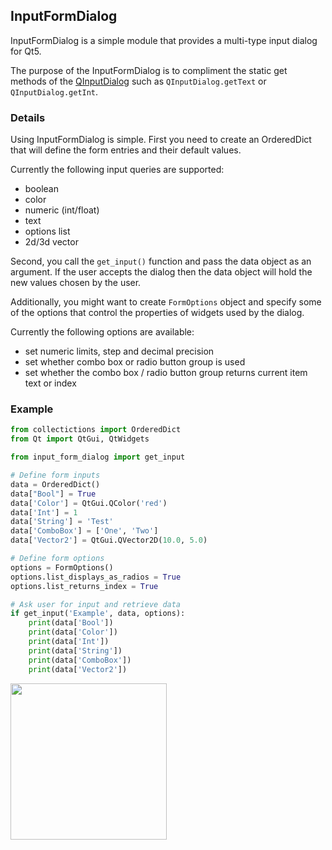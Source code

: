 ## InputFormDialog
InputFormDialog is a simple module that provides a multi-type input dialog for Qt5.

The purpose of the InputFormDialog is to compliment the static get methods of the [QInputDialog](https://doc-snapshots.qt.io/qtforpython/PySide2/QtWidgets/QInputDialog.html) such as `QInputDialog.getText` or `QInputDialog.getInt`.

### Details
Using InputFormDialog is simple. First you need to create an OrderedDict that will define the form entries and their default values.

Currently the following input queries are supported:
- boolean
- color
- numeric (int/float)
- text
- options list
- 2d/3d vector

Second, you call the `get_input()` function and pass the data object as an argument. If the user accepts the dialog then the data object will hold the new values chosen by the user.

Additionally, you might want to create `FormOptions` object and specify some of the options that control the properties of widgets used by the dialog.

Currently the following options are available:
- set numeric limits, step and decimal precision
- set whether combo box or radio button group is used
- set whether the combo box / radio button group returns current item text or index

### Example
```python
from collectictions import OrderedDict
from Qt import QtGui, QtWidgets

from input_form_dialog import get_input

# Define form inputs
data = OrderedDict()
data["Bool"] = True
data['Color'] = QtGui.QColor('red')
data['Int'] = 1
data['String'] = 'Test'
data['ComboBox'] = ['One', 'Two']
data['Vector2'] = QtGui.QVector2D(10.0, 5.0)

# Define form options
options = FormOptions()
options.list_displays_as_radios = True
options.list_returns_index = True

# Ask user for input and retrieve data
if get_input('Example', data, options):
    print(data['Bool'])
    print(data['Color'])
    print(data['Int'])
    print(data['String'])
    print(data['ComboBox'])
    print(data['Vector2'])
```
<img src="https://www.dropbox.com/s/tvl6itcmzxb7hlb/input-form-dialog.jpg?raw=1" width="250" height="250"/>
